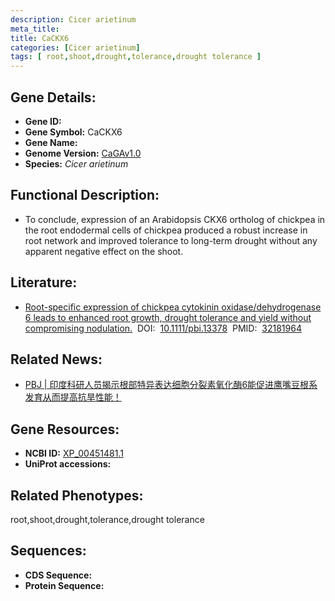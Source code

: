 ```yaml
---
description: Cicer arietinum
meta_title:
title: CaCKX6
categories: [Cicer arietinum]
tags: [ root,shoot,drought,tolerance,drought tolerance ]
---
```


## Gene Details:
- **Gene ID:**	[]()
- **Gene Symbol:** CaCKX6
- **Gene Name:** 
- **Genome Version:** [CaGAv1.0]()
- **Species:** *Cicer arietinum*

## Functional Description:
   - To conclude, expression of an Arabidopsis CKX6 ortholog of chickpea in the root endodermal cells of chickpea produced a robust increase in root network and improved tolerance to long-term drought without any apparent negative effect on the shoot. 

## Literature:
   - [Root-specific expression of chickpea cytokinin oxidase/dehydrogenase 6 leads to enhanced root growth, drought tolerance and yield without compromising nodulation.]( https://onlinelibrary.wiley.com/doi/full/10.1111/pbi.13378)&nbsp;&nbsp;DOI:&nbsp;&nbsp;[10.1111/pbi.13378](https://onlinelibrary.wiley.com/doi/full/10.1111/pbi.13378)&nbsp;&nbsp;PMID:&nbsp;&nbsp;[32181964](https://pubmed.ncbi.nlm.nih.gov/32181964/)

## Related News:
   - [PBJ | 印度科研人员揭示根部特异表达细胞分裂素氧化酶6能促进鹰嘴豆根系发育从而提高抗旱性能！](https://mp.weixin.qq.com/s?__biz=Mzg3MDEwNDEyMg==&mid=2247487797&idx=1&sn=c77d447b7e58141e72b7176b2f635e12&chksm=ce93bc60f9e43576fbe364ec065d85c35b0ecab8c71fae31faea8f01a927711254d24ab965be&scene=27#wechat_redirect)

## Gene Resources:
- **NCBI ID:** [XP_00451481.1](https://www.ncbi.nlm.nih.gov/gene/?term=XP_00451481.1)
- **UniProt accessions:** [](https://www.uniprot.org/uniprotkb//entry)

## Related Phenotypes:
root,shoot,drought,tolerance,drought tolerance

## Sequences:
- **CDS Sequence:**
- **Protein Sequence:**
